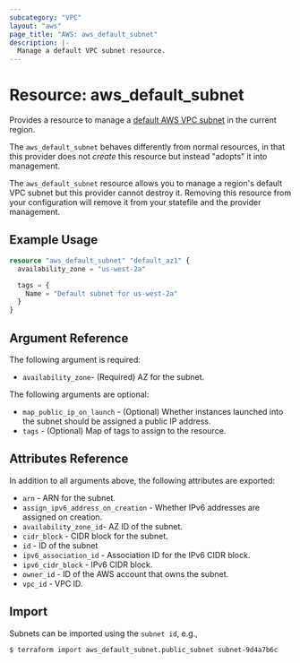 ```yaml
---
subcategory: "VPC"
layout: "aws"
page_title: "AWS: aws_default_subnet"
description: |-
  Manage a default VPC subnet resource.
---
```


# Resource: aws_default_subnet

Provides a resource to manage a [default AWS VPC subnet](http://docs.aws.amazon.com/AmazonVPC/latest/UserGuide/default-vpc.html#default-vpc-basics) in the current region.

The `aws_default_subnet` behaves differently from normal resources, in that this provider does not _create_ this resource but instead "adopts" it into management.

The `aws_default_subnet` resource allows you to manage a region's default VPC subnet but this provider cannot destroy it. Removing this resource from your configuration will remove it from your statefile and the provider management.

## Example Usage

```terraform
resource "aws_default_subnet" "default_az1" {
  availability_zone = "us-west-2a"

  tags = {
    Name = "Default subnet for us-west-2a"
  }
}
```

## Argument Reference

The following argument is required:

* `availability_zone`- (Required) AZ for the subnet.

The following arguments are optional:

* `map_public_ip_on_launch` - (Optional) Whether instances launched into the subnet should be assigned a public IP address.
* `tags` - (Optional) Map of tags to assign to the resource.

## Attributes Reference

In addition to all arguments above, the following attributes are exported:

* `arn` - ARN for the subnet.
* `assign_ipv6_address_on_creation` - Whether IPv6 addresses are assigned on creation.
* `availability_zone_id`- AZ ID of the subnet.
* `cidr_block` - CIDR block for the subnet.
* `id` - ID of the subnet
* `ipv6_association_id` - Association ID for the IPv6 CIDR block.
* `ipv6_cidr_block` - IPv6 CIDR block.
* `owner_id` - ID of the AWS account that owns the subnet.
* `vpc_id` - VPC ID.

## Import

Subnets can be imported using the `subnet id`, e.g.,

```
$ terraform import aws_default_subnet.public_subnet subnet-9d4a7b6c
```